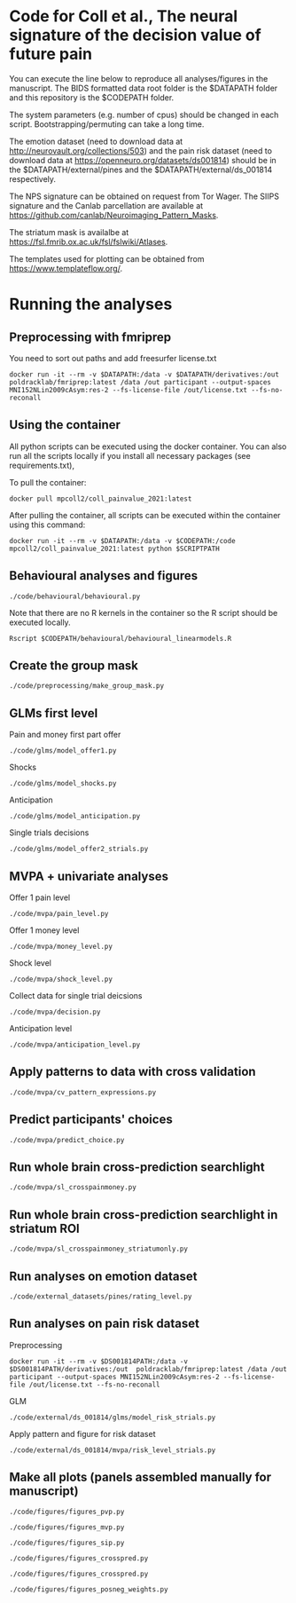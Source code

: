 
# Code for Coll et al., The neural signature of the decision value of future pain

You can execute the line below to reproduce all analyses/figures in the manuscript. The BIDS formatted data root folder is the $DATAPATH folder and this repository is the $CODEPATH folder.

The system parameters (e.g. number of cpus) should be changed in each script. Bootstrapping/permuting can take a long time.

The emotion dataset (need to download data at http://neurovault.org/collections/503) and the pain risk dataset (need to download data at https://openneuro.org/datasets/ds001814) should be in the $DATAPATH/external/pines and the $DATAPATH/external/ds_001814 respectively.

The NPS signature can be obtained on request from Tor Wager. The SIIPS signature and the Canlab parcellation are available at https://github.com/canlab/Neuroimaging_Pattern_Masks.

The striatum mask is availalbe at https://fsl.fmrib.ox.ac.uk/fsl/fslwiki/Atlases.

The templates used for plotting can be obtained from https://www.templateflow.org/.


# Running the analyses

## Preprocessing with fmriprep
You need to sort out paths and add freesurfer license.txt
```
docker run -it --rm -v $DATAPATH:/data -v $DATAPATH/derivatives:/out  poldracklab/fmriprep:latest /data /out participant --output-spaces MNI152NLin2009cAsym:res-2 --fs-license-file /out/license.txt --fs-no-reconall
```

## Using the container
All python scripts can be executed using the docker container. You can also
run all the scripts locally if you install all necessary packages (see requirements.txt),

To pull the container:
```
docker pull mpcoll2/coll_painvalue_2021:latest
```
After pulling the container, all scripts can be executed within the container using this command:
```
docker run -it --rm -v $DATAPATH:/data -v $CODEPATH:/code mpcoll2/coll_painvalue_2021:latest python $SCRIPTPATH
```

## Behavioural analyses and figures
```
./code/behavioural/behavioural.py
```
Note that there are no R kernels in the container so the R script should be executed locally.
```
Rscript $CODEPATH/behavioural/behavioural_linearmodels.R
```

## Create the group mask
```
./code/preprocessing/make_group_mask.py
```


## GLMs first level
Pain and money first part offer
```
./code/glms/model_offer1.py
```
Shocks
```
./code/glms/model_shocks.py
```
Anticipation
```
./code/glms/model_anticipation.py
```
Single trials decisions
```
./code/glms/model_offer2_strials.py
```

## MVPA + univariate analyses
Offer 1 pain level
```
./code/mvpa/pain_level.py
```

Offer 1 money level
```
./code/mvpa/money_level.py 
```
Shock level
```
./code/mvpa/shock_level.py
```
Collect data for single trial deicsions
```
./code/mvpa/decision.py
```
Anticipation level
```
./code/mvpa/anticipation_level.py
```

## Apply patterns to data with cross validation
```
./code/mvpa/cv_pattern_expressions.py
```

## Predict participants' choices
```
./code/mvpa/predict_choice.py
```

## Run whole brain cross-prediction searchlight
```
./code/mvpa/sl_crosspainmoney.py
```

## Run whole brain cross-prediction searchlight in striatum ROI
```
./code/mvpa/sl_crosspainmoney_striatumonly.py
```

## Run analyses on emotion dataset
```
./code/external_datasets/pines/rating_level.py
```

## Run analyses on pain risk dataset
Preprocessing
```
docker run -it --rm -v $DS001814PATH:/data -v $DS001814PATH/derivatives:/out  poldracklab/fmriprep:latest /data /out participant --output-spaces MNI152NLin2009cAsym:res-2 --fs-license-file /out/license.txt --fs-no-reconall
```
GLM
```
./code/external/ds_001814/glms/model_risk_strials.py
```
Apply pattern and figure for risk dataset
```
./code/external/ds_001814/mvpa/risk_level_strials.py
```

## Make all plots (panels assembled manually for manuscript)

```
./code/figures/figures_pvp.py
```
```
./code/figures/figures_mvp.py
```
```
./code/figures/figures_sip.py
```
```
./code/figures/figures_crosspred.py
```
```
./code/figures/figures_crosspred.py
```
```
./code/figures/figures_posneg_weights.py
```